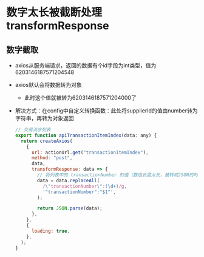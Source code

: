 # 数字太长被截断处理 transformResponse

## 数字截取

+ axios从服务端请求，返回的数据有个id字段为int类型，值为6203146187571204548

+ axios默认会将数据转为对象

  + 此时这个值就被转为6203146187571204000了

+ 解决方式：在config中自定义转换函数：此处将supplierId的值由number转为字符串，再转为对象返回

  ```js
  // 交易流水列表
  export function apiTransactionItemIndex(data: any) {
    return createAxios(
      {
        url: actionUrl.get("transactionItemIndex"),
        method: "post",
        data,
        transformResponse: data => {
          // 将列表中的 transactionNumber 的值（数组长度太长，被转成JSON的时候被自动截取） 转换为字符串
          data = data.replaceAll(
            /\"transactionNumber\":(\d+)/g,
            '"transactionNumber":"$1"',
          );

          return JSON.parse(data);
        },
      },
      {
        loading: true,
      },
    );
  }

  ```

